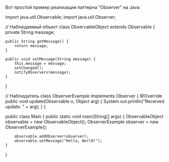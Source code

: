 Вот простой пример реализации паттерна "Observer" на Java:

import java.util.Observable;
import java.util.Observer;

// Наблюдаемый объект
class ObservableObject extends Observable {
    private String message;

    public String getMessage() {
        return message;
    }

    public void setMessage(String message) {
        this.message = message;
        setChanged();
        notifyObservers(message);
    }
}

// Наблюдатель
class ObserverExample implements Observer {
    @Override
    public void update(Observable o, Object arg) {
        System.out.println("Received update: " + arg);
    }
}

public class Main {
    public static void main(String[] args) {
        ObservableObject observable = new ObservableObject();
        ObserverExample observer = new ObserverExample();

        observable.addObserver(observer);
        observable.setMessage("Hello, World!");
    }
}
